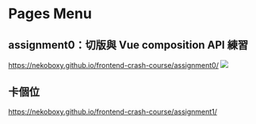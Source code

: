 # Pages Menu

## assignment0：切版與 Vue composition API 練習
https://nekoboxy.github.io/frontend-crash-course/assignment0/
![](https://i.imgur.com/2RiteQh.jpg)

## 卡個位
https://nekoboxy.github.io/frontend-crash-course/assignment1/